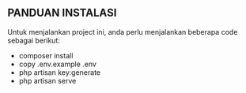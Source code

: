 
## PANDUAN INSTALASI

Untuk menjalankan project ini, anda perlu menjalankan beberapa code sebagai berikut:

- composer install
- copy .env.example .env
- php artisan key:generate
- php artisan serve

